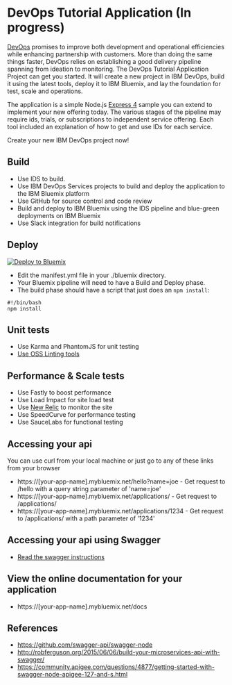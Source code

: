 # DevOps Tutorial Application (In progress)

[DevOps](https://en.wikipedia.org/wiki/DevOps) promises to improve both development and operational efficiencies while enhancing partnership with customers.
More than doing the same things faster, DevOps relies on establishing a good delivery pipeline spanning from ideation to monitoring.
The DevOps Tutorial Application Project can get you started. It will create a new project in IBM DevOps, build it using the latest tools, deploy it to IBM Bluemix, and lay the foundation for test, scale and operations.

The application is a simple Node.js [Express 4](http://expressjs.com/) sample you can extend to implement your new offering today.
The various stages of the pipeline may require ids, trials, or subscriptions to independent service offering.
Each tool included an explanation of how to get and use IDs for each service.

Create your new IBM DevOps project now!


## Build

  - Use IDS to build.
  - Use IBM DevOps Services projects to build and deploy the application to the IBM Bluemix platform
  - Use GitHub for source control and code review
  - Build and deploy to IBM Bluemix using the IDS pipeline and blue-green deployments on IBM Bluemix
  - Use Slack integration for build notifications


## Deploy

[![Deploy to Bluemix](https://bluemix.net/deploy/button.png)](https://bluemix.net/deploy?repository=https://github.com/oneibmcloud/devops-tutorial-1.git)

  - Edit the manifest.yml file in your ./bluemix directory.
  - Your Bluemix pipeline will need to have a Build and Deploy phase.  
  - The build phase should have a script that just does an `npm install`:

  ```
  #!/bin/bash
  npm install
  ```


## Unit tests

  - Use Karma and PhantomJS for unit testing
  - [Use OSS Linting tools](docs/linters.md)


## Performance & Scale tests

  - Use Fastly to boost performance
  - Use Load Impact for site load test
  - Use [New Relic](docs/NewRelic.md) to monitor the site
  - Use SpeedCurve for performance testing
  - Use SauceLabs for functional testing


## Accessing your api
  You can use curl from your local machine or just go to any of these links from your browser

  - https://[your-app-name].mybluemix.net/hello?name=joe - Get request to /hello with a query string parameter of 'name=joe'
  - https://[your-app-name].mybluemix.net/applications/ - Get request to /applications/
  - https://[your-app-name].mybluemix.net/applications/1234 - Get request to /applications/ with a path parameter of '1234'


## Accessing your api using Swagger
  - [Read the swagger instructions](docs/Swagger.md)


## View the online documentation for your application
  - https://[your-app-name].mybluemix.net/docs


## References
  - https://github.com/swagger-api/swagger-node
  - http://robferguson.org/2015/06/06/build-your-microservices-api-with-swagger/
  - https://community.apigee.com/questions/4877/getting-started-with-swagger-node-apigee-127-and-s.html
